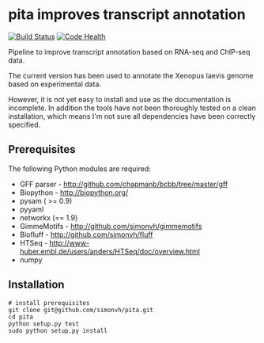 pita improves transcript annotation 
===================================

[![Build Status](https://travis-ci.org/simonvh/pita.svg?branch=master)](https://travis-ci.org/simonvh/pita)
[![Code Health](https://landscape.io/github/simonvh/pita/master/landscape.svg?style=flat)](https://landscape.io/github/simonvh/pita/master)


Pipeline to improve transcript annotation based on RNA-seq and ChIP-seq data.

The current version has been used to annotate the Xenopus laevis genome based on experimental data.

However, it is not yet easy to install and use as the documentation is incomplete. 
In addition  the tools have not been thoroughly tested on a clean installation, 
which means I'm not sure all dependencies have been correctly specified.

Prerequisites
------------
The following Python modules are required:

* GFF parser - http://github.com/chapmanb/bcbb/tree/master/gff
* Biopython - http://biopython.org/
* pysam ( >= 0.9)
* pyyaml
* networkx (== 1.9)
* GimmeMotifs - http://github.com/simonvh/gimmemotifs
* Biofluff - http://github.com/simonvh/fluff
* HTSeq - http://www-huber.embl.de/users/anders/HTSeq/doc/overview.html
* numpy

Installation
------------

    # install prerequisites
    git clone git@github.com/simonvh/pita.git
    cd pita
    python setup.py test
    sudo python setup.py install

